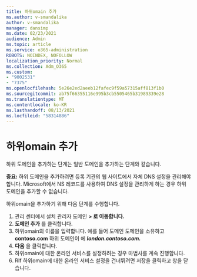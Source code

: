 ```yaml
---
title: 하위omain 추가
ms.author: v-smandalika
author: v-smandalika
manager: dansimp
ms.date: 02/23/2021
audience: Admin
ms.topic: article
ms.service: o365-administration
ROBOTS: NOINDEX, NOFOLLOW
localization_priority: Normal
ms.collection: Adm_O365
ms.custom:
- "9002531"
- "7375"
ms.openlocfilehash: 5e26e2ed2aeeb12fafec9f59a57315aff813f1b0
ms.sourcegitcommit: ab75f66355116e995b3cb5505465b31989339e28
ms.translationtype: MT
ms.contentlocale: ko-KR
ms.lasthandoff: 08/13/2021
ms.locfileid: "58314886"
---
```

# <a name="add-a-subdomain"></a>하위omain 추가

하위 도메인을 추가하는 단계는 일반 도메인을 추가하는 단계와 같습니다. 

**중요:** 하위 도메인을 추가하려면 등록 기관의 웹 사이트에서 자체 DNS 설정을 관리해야 합니다. Microsoft에서 NS 레코드를 사용하여 DNS 설정을 관리하게 하는 경우 하위 도메인을 추가할 수 없습니다. 

하위omain을 추가하기 위해 다음 단계를 수행합니다.

1. 관리 센터에서 설치 관리자 도메인 **> 로 이동합니다.**
2. **도메인 추가** 를 클릭합니다.
3. 하위omain의 이름을 입력합니다. 예를 들어 도메인 도메인을 소유하고 **contoso.com** 하위 도메인이 에 **_london.contoso.com._**
4. **다음** 을 클릭합니다.
5. 하위omain에 대한 온라인 서비스를 설정하려는 경우 마법사를 계속 진행합니다.
6. RIf 하위omain에 대한 온라인 서비스 설정을 건너뛰려면 저장을 클릭하고 창을 닫습니다. 

